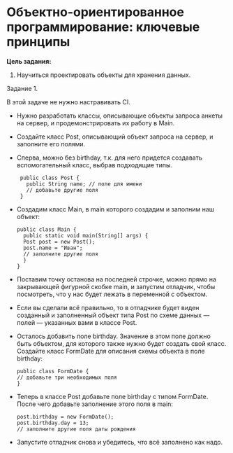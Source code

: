 # Объектно-ориентированное программирование: ключевые принципы

**Цель задания:**

1. Научиться проектировать объекты для хранения данных.

Задание 1.

В этой задаче не нужно настравивать CI. 

- Нужно разработать классы, описывающие объекты запроса анкеты на сервер, и продемонстрировать их работу в Main.
- Создайте класс Post, описывающий объект запроса на сервер, и заполните его полями.
- Сперва, можно без birthday, т.к. для него придется создавать вспомогательный класс, выбрав подходящие типы.

       public class Post {
         public String name; // поле для имени
         // добавьте другие поля
       }
- Создадим класс Main, в main которого создадим и заполним наш объект:

      public class Main {
        public static void main(String[] args) {
        Post post = new Post();
        post.name = "Иван";
        // заполните другие поля
        }
      }
- Поставим точку останова на последней строчке, можно прямо на закрывающей фигурной скобке main, и запустим отладчик, чтобы посмотреть, что у нас будет лежать в переменной с объектом.
- Если вы сделали всё правильно, то в отладчике будет виден созданный и заполненный объект типа Post по схеме данных — полей — указанных вами в классе Post.
- Осталось добавить поле birthday. Значение в этом поле должно быть объектом, для которого также нужно будет создать свой класс. Создайте класс FormDate для описания схемы объекта в поле birthday:

      public class FormDate {
      // добавьте три необходимых поля
      }
- Теперь в классе Post добавьте поле birthday с типом FormDate. После чего добавьте заполнение этого поля в main:

      post.birthday = new FormDate();
      post.birthday.day = 13;
      // заполните другие поля даты рождения
- Запустите отладчик снова и убедитесь, что всё заполнено как надо.





